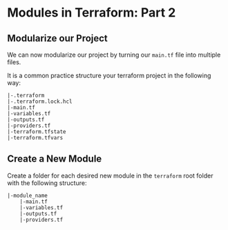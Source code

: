 # Modules in Terraform: Part 2

## Modularize our Project

We can now modularize our project by turning our `main.tf` file into multiple
files.

It is a common practice structure your terraform project in the following way:

```
|-.terraform
|-.terraform.lock.hcl
|-main.tf
|-variables.tf
|-outputs.tf
|-providers.tf
|-terraform.tfstate
|-terraform.tfvars
```

## Create a New Module

Create a folder for each desired new module in the `terraform` root folder with
the following structure:

```
|-module_name
    |-main.tf
    |-variables.tf
    |-outputs.tf
    |-providers.tf
```
